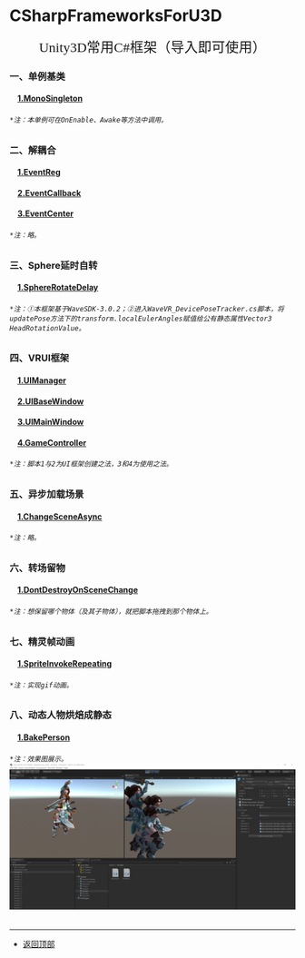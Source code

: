 <!--
 * @Description: CSharpFrameworksForU3D
 * @Version: 2.0
 * @Author: Luther
 * @Date: 2019-12-13 12:32:13
 * @LastEditors: Luther
 * @LastEditTime: 2019-12-15 23:15:30
 -->
# CSharpFrameworksForU3D
<div align="center"><font face="黑体" size=5>Unity3D常用C#框架（导入即可使用）</font></div>

### 一、单例基类
#### &emsp;[1.MonoSingleton](./01_单例基类/MonoSingleton/MonoSingleton.cs)
###### `*注：本单例可在OnEnable、Awake等方法中调用。`

### 二、解耦合
#### &emsp;[1.EventReg](./02_解耦合/CentralSystem/EventReg.cs)
#### &emsp;[2.EventCallback](./02_解耦合/CentralSystem/EventCallback.cs)
#### &emsp;[3.EventCenter](./02_解耦合/CentralSystem/EventCenter.cs)
###### `*注：略。`

### 三、Sphere延时自转
#### &emsp;[1.SphereRotateDelay](./03_Sphere延时自转/SphereRotateDelay.cs)
###### `*注：①本框架基于WaveSDK-3.0.2；②进入WaveVR_DevicePoseTracker.cs脚本，将updatePose方法下的transform.localEulerAngles赋值给公有静态属性Vector3 HeadRotationValue。`

### 四、VRUI框架
#### &emsp;[1.UIManager](./04_VRUI框架/UIManager/UIManager.cs)
#### &emsp;[2.UIBaseWindow](./04_VRUI框架/UIManager/UIBaseWindow.cs)
#### &emsp;[3.UIMainWindow](./04_VRUI框架/UIWindowCanvasManager/UIMainWindow.cs)
#### &emsp;[4.GameController](./04_VRUI框架/GameController/GameController.cs)
###### `*注：脚本1与2为UI框架创建之法，3和4为使用之法。`

### 五、异步加载场景
#### &emsp;[1.ChangeSceneAsync](./05_异步加载场景/SceneManager/ChangeSceneAsync.cs)
###### `*注：略。`

### 六、转场留物
#### &emsp;[1.DontDestroyOnSceneChange](./06_转场留物/DontDestroyOnSceneChange/DontDestroyOnSceneChange.cs)
###### `*注：想保留哪个物体（及其子物体），就把脚本拖拽到那个物体上。`

### 七、精灵帧动画
#### &emsp;[1.SpriteInvokeRepeating](./07_精灵帧动画/SpriteInvokeRepeating.cs)
###### `*注：实现gif动画。`

### 八、动态人物烘焙成静态
#### &emsp;[1.BakePerson](./08_动态人物烘焙静态/BakePerson.cs)
###### `*注：效果图展示。`![烘焙动态人物效果展示](https://github.com/LutherShaw8888/CSharpFrameworksForU3D/blob/master/08_%E5%8A%A8%E6%80%81%E4%BA%BA%E7%89%A9%E7%83%98%E7%84%99%E9%9D%99%E6%80%81/%E7%83%98%E7%84%99%E5%8A%A8%E6%80%81%E4%BA%BA%E7%89%A9%E7%A4%BA%E4%BE%8B%E5%9B%BE.JPG)
---
- [返回顶部](#csharpframeworksforu3d)
